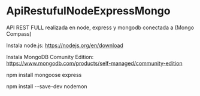 # ApiRestufulNodeExpressMongo
API REST FULL realizada en node, express y mongodb conectada a (Mongo Compass)

Instala node.js: https://nodejs.org/en/download

Instala MongoDB Comunity Edition: https://www.mongodb.com/products/self-managed/community-edition

npm install mongoose express 

npm install --save-dev nodemon
